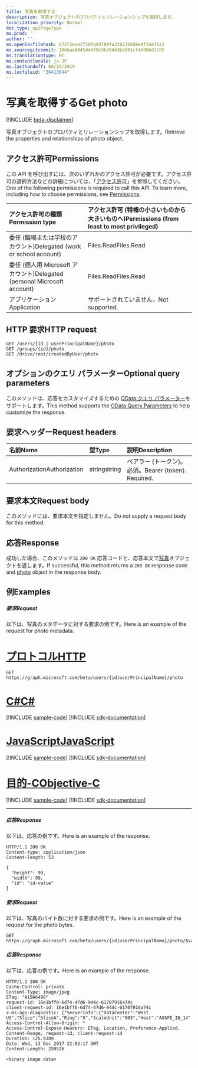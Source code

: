 ```yaml
---
title: 写真を取得する
description: 写真オブジェクトのプロパティとリレーションシップを取得します。
localization_priority: Normal
doc_type: apiPageType
ms.prod: ''
author: ''
ms.openlocfilehash: 675f2eaa2f50fa8d789fa2282760d9e4f14ef121
ms.sourcegitcommit: 1066aa4045d48f9c9b764d3b2891cf4f806d17d5
ms.translationtype: MT
ms.contentlocale: ja-JP
ms.lasthandoff: 08/15/2019
ms.locfileid: "36413644"
---
```

# <a name="get-photo"></a><span data-ttu-id="bcd0e-103">写真を取得する</span><span class="sxs-lookup"><span data-stu-id="bcd0e-103">Get photo</span></span>

[!INCLUDE [beta-disclaimer](../../includes/beta-disclaimer.md)]

<span data-ttu-id="bcd0e-104">写真オブジェクトのプロパティとリレーションシップを取得します。</span><span class="sxs-lookup"><span data-stu-id="bcd0e-104">Retrieve the properties and relationships of photo object.</span></span>
## <a name="permissions"></a><span data-ttu-id="bcd0e-105">アクセス許可</span><span class="sxs-lookup"><span data-stu-id="bcd0e-105">Permissions</span></span>
<span data-ttu-id="bcd0e-p101">この API を呼び出すには、次のいずれかのアクセス許可が必要です。アクセス許可の選択方法などの詳細については、「[アクセス許可](/graph/permissions-reference)」を参照してください。</span><span class="sxs-lookup"><span data-stu-id="bcd0e-p101">One of the following permissions is required to call this API. To learn more, including how to choose permissions, see [Permissions](/graph/permissions-reference).</span></span>

|<span data-ttu-id="bcd0e-108">アクセス許可の種類</span><span class="sxs-lookup"><span data-stu-id="bcd0e-108">Permission type</span></span>      | <span data-ttu-id="bcd0e-109">アクセス許可 (特権の小さいものから大きいものへ)</span><span class="sxs-lookup"><span data-stu-id="bcd0e-109">Permissions (from least to most privileged)</span></span>              |
|:--------------------|:---------------------------------------------------------|
|<span data-ttu-id="bcd0e-110">委任 (職場または学校のアカウント)</span><span class="sxs-lookup"><span data-stu-id="bcd0e-110">Delegated (work or school account)</span></span> | <span data-ttu-id="bcd0e-111">Files.Read</span><span class="sxs-lookup"><span data-stu-id="bcd0e-111">Files.Read</span></span>    |
|<span data-ttu-id="bcd0e-112">委任 (個人用 Microsoft アカウント)</span><span class="sxs-lookup"><span data-stu-id="bcd0e-112">Delegated (personal Microsoft account)</span></span> | <span data-ttu-id="bcd0e-113">Files.Read</span><span class="sxs-lookup"><span data-stu-id="bcd0e-113">Files.Read</span></span>    |
|<span data-ttu-id="bcd0e-114">アプリケーション</span><span class="sxs-lookup"><span data-stu-id="bcd0e-114">Application</span></span> | <span data-ttu-id="bcd0e-115">サポートされていません。</span><span class="sxs-lookup"><span data-stu-id="bcd0e-115">Not supported.</span></span> |

## <a name="http-request"></a><span data-ttu-id="bcd0e-116">HTTP 要求</span><span class="sxs-lookup"><span data-stu-id="bcd0e-116">HTTP request</span></span>
<!-- { "blockType": "ignored" } -->
```http
GET /users/{id | userPrincipalName}/photo
GET /groups/{id}/photo
GET /drive/root/createdByUser/photo
```
## <a name="optional-query-parameters"></a><span data-ttu-id="bcd0e-117">オプションのクエリ パラメーター</span><span class="sxs-lookup"><span data-stu-id="bcd0e-117">Optional query parameters</span></span>
<span data-ttu-id="bcd0e-118">このメソッドは、応答をカスタマイズするための [OData クエリ パラメーター](https://developer.microsoft.com/graph/docs/concepts/query_parameters)をサポートします。</span><span class="sxs-lookup"><span data-stu-id="bcd0e-118">This method supports the [OData Query Parameters](https://developer.microsoft.com/graph/docs/concepts/query_parameters) to help customize the response.</span></span>

## <a name="request-headers"></a><span data-ttu-id="bcd0e-119">要求ヘッダー</span><span class="sxs-lookup"><span data-stu-id="bcd0e-119">Request headers</span></span>
| <span data-ttu-id="bcd0e-120">名前</span><span class="sxs-lookup"><span data-stu-id="bcd0e-120">Name</span></span>       | <span data-ttu-id="bcd0e-121">型</span><span class="sxs-lookup"><span data-stu-id="bcd0e-121">Type</span></span> | <span data-ttu-id="bcd0e-122">説明</span><span class="sxs-lookup"><span data-stu-id="bcd0e-122">Description</span></span>|
|:-----------|:------|:----------|
| <span data-ttu-id="bcd0e-123">Authorization</span><span class="sxs-lookup"><span data-stu-id="bcd0e-123">Authorization</span></span>  | <span data-ttu-id="bcd0e-124">string</span><span class="sxs-lookup"><span data-stu-id="bcd0e-124">string</span></span>  | <span data-ttu-id="bcd0e-p102">ベアラー {トークン}。必須。</span><span class="sxs-lookup"><span data-stu-id="bcd0e-p102">Bearer {token}. Required.</span></span> |

## <a name="request-body"></a><span data-ttu-id="bcd0e-127">要求本文</span><span class="sxs-lookup"><span data-stu-id="bcd0e-127">Request body</span></span>
<span data-ttu-id="bcd0e-128">このメソッドには、要求本文を指定しません。</span><span class="sxs-lookup"><span data-stu-id="bcd0e-128">Do not supply a request body for this method.</span></span>

## <a name="response"></a><span data-ttu-id="bcd0e-129">応答</span><span class="sxs-lookup"><span data-stu-id="bcd0e-129">Response</span></span>

<span data-ttu-id="bcd0e-130">成功した場合、このメソッドは `200 OK` 応答コードと、応答本文で[写真](../resources/photo.md)オブジェクトを返します。</span><span class="sxs-lookup"><span data-stu-id="bcd0e-130">If successful, this method returns a `200 OK` response code and [photo](../resources/photo.md) object in the response body.</span></span>
## <a name="examples"></a><span data-ttu-id="bcd0e-131">例</span><span class="sxs-lookup"><span data-stu-id="bcd0e-131">Examples</span></span>
##### <a name="request"></a><span data-ttu-id="bcd0e-132">要求</span><span class="sxs-lookup"><span data-stu-id="bcd0e-132">Request</span></span>
<span data-ttu-id="bcd0e-133">以下は、写真のメタデータに対する要求の例です。</span><span class="sxs-lookup"><span data-stu-id="bcd0e-133">Here is an example of the request for photo metadata.</span></span>

# <a name="httptabhttp"></a>[<span data-ttu-id="bcd0e-134">プロトコル</span><span class="sxs-lookup"><span data-stu-id="bcd0e-134">HTTP</span></span>](#tab/http)
<!-- {
  "blockType": "request",
  "name": "get_photo"
}-->
```http
GET https://graph.microsoft.com/beta/users/{id|userPrincipalName}/photo
```
# <a name="ctabcsharp"></a>[<span data-ttu-id="bcd0e-135">C#</span><span class="sxs-lookup"><span data-stu-id="bcd0e-135">C#</span></span>](#tab/csharp)
[!INCLUDE [sample-code](../includes/snippets/csharp/get-photo-csharp-snippets.md)]
[!INCLUDE [sdk-documentation](../includes/snippets/snippets-sdk-documentation-link.md)]

# <a name="javascripttabjavascript"></a>[<span data-ttu-id="bcd0e-136">JavaScript</span><span class="sxs-lookup"><span data-stu-id="bcd0e-136">JavaScript</span></span>](#tab/javascript)
[!INCLUDE [sample-code](../includes/snippets/javascript/get-photo-javascript-snippets.md)]
[!INCLUDE [sdk-documentation](../includes/snippets/snippets-sdk-documentation-link.md)]

# <a name="objective-ctabobjc"></a>[<span data-ttu-id="bcd0e-137">目的-C</span><span class="sxs-lookup"><span data-stu-id="bcd0e-137">Objective-C</span></span>](#tab/objc)
[!INCLUDE [sample-code](../includes/snippets/objc/get-photo-objc-snippets.md)]
[!INCLUDE [sdk-documentation](../includes/snippets/snippets-sdk-documentation-link.md)]

---

##### <a name="response"></a><span data-ttu-id="bcd0e-138">応答</span><span class="sxs-lookup"><span data-stu-id="bcd0e-138">Response</span></span>
<span data-ttu-id="bcd0e-139">以下は、応答の例です。</span><span class="sxs-lookup"><span data-stu-id="bcd0e-139">Here is an example of the response.</span></span>
<!-- {
  "blockType": "response",
  "truncated": false,
  "@odata.type": "microsoft.graph.profilePhoto"
} -->
```http
HTTP/1.1 200 OK
Content-type: application/json
Content-length: 53

{
  "height": 99,
  "width": 99,
  "id": "id-value"
}
```
##### <a name="request"></a><span data-ttu-id="bcd0e-140">要求</span><span class="sxs-lookup"><span data-stu-id="bcd0e-140">Request</span></span>
<span data-ttu-id="bcd0e-141">以下は、写真のバイト数に対する要求の例です。</span><span class="sxs-lookup"><span data-stu-id="bcd0e-141">Here is an example of the request for the photo bytes.</span></span>
<!-- {
  "blockType": "ignored",
  "name": "get_photo"
}-->
```http
GET https://graph.microsoft.com/beta/users/{id|userPrincipalName}/photo/$value
```
##### <a name="response"></a><span data-ttu-id="bcd0e-142">応答</span><span class="sxs-lookup"><span data-stu-id="bcd0e-142">Response</span></span>
<span data-ttu-id="bcd0e-143">以下は、応答の例です。</span><span class="sxs-lookup"><span data-stu-id="bcd0e-143">Here is an example of the response.</span></span>

<!-- { "blockType": "ignored","@odata.type": "stream" } -->

```http
HTTP/1.1 200 OK
Cache-Control: private
Content-Type: image/jpeg
ETag: "A19A6498"
request-id: 16e1bff0-6d74-47d6-944c-61707916a74c
client-request-id: 16e1bff0-6d74-47d6-944c-61707916a74c
x-ms-ags-diagnostic: {"ServerInfo":{"DataCenter":"West US","Slice":"SliceA","Ring":"5","ScaleUnit":"003","Host":"AGSFE_IN_14","ADSiteName":"WST"}}
Access-Control-Allow-Origin: *
Access-Control-Expose-Headers: ETag, Location, Preference-Applied, Content-Range, request-id, client-request-id
Duration: 125.9389
Date: Wed, 13 Dec 2017 22:02:17 GMT
Content-Length: 250526

<binary image data>
```




<!-- uuid: 8fcb5dbc-d5aa-4681-8e31-b001d5168d79
2015-10-25 14:57:30 UTC -->
<!--
{
  "type": "#page.annotation",
  "description": "Get photo",
  "keywords": "",
  "section": "documentation",
  "tocPath": "",
  "suppressions": [
  ]
}
-->
